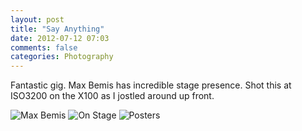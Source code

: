 ```yaml
---
layout: post
title: "Say Anything"
date: 2012-07-12 07:03
comments: false
categories: Photography
---
```


Fantastic gig. Max Bemis has incredible stage presence. Shot this at ISO3200 on the X100 as I jostled around up front.

![Max Bemis](http://static.eatsleeprepeat.net/2012/DSCF0354-Edit-1100.jpg)
![On Stage](http://static.eatsleeprepeat.net/2012/DSCF0348-Edit-1100.jpg)
![Posters](http://static.eatsleeprepeat.net/2012/DSCF0337-Edit-1100.jpg)